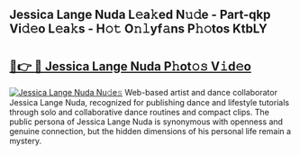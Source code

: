 ## Jessica Lange Nuda L𝚎a𝚔ed N𝚞𝚍e - Part-qkp Vi𝚍𝚎o L𝚎a𝚔s - H𝚘𝚝 O𝚗𝚕yf𝚊ns P𝚑𝚘tos KtbLY

# <h2><a href="http://kf9yyxk.oniu.top/?m=Jessica+Lange+Nuda">🔗👉 🔴 Jessica Lange Nuda P𝚑ot𝚘𝚜 V𝚒d𝚎o</a></h2>

[![Jessica Lange Nuda Nu𝚍e𝚜](https://i.imgur.com/0qMVB7G.gif)](http://kf9yyxk.oniu.top/?m=Jessica+Lange+Nuda)
Web-based artist and dance collaborator Jessica Lange Nuda, recognized for publishing dance and lifestyle tutorials through solo and collaborative dance routines and compact clips. The public persona of Jessica Lange Nuda is synonymous with openness and genuine connection, but the hidden dimensions of his personal life remain a mystery.  
